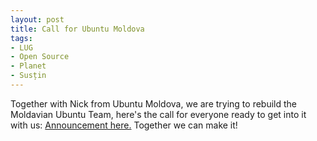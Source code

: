 ```yaml
---
layout: post
title: Call for Ubuntu Moldova
tags:
- LUG
- Open Source
- Planet
- Susțin
---
```


Together with Nick from Ubuntu Moldova, we are trying to rebuild the Moldavian Ubuntu Team, here's the call for everyone ready to get into it with us: [Announcement here.][1] Together we can make it!

   [1]: http://linux.md/forum/viewtopic.php?f=23&t=366

